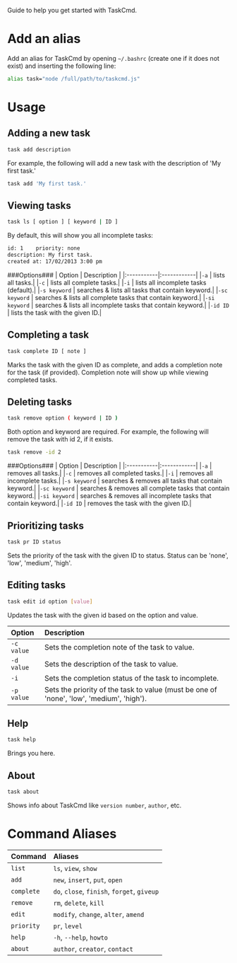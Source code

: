 Guide to help you get started with TaskCmd.

# Add an alias #
Add an alias for TaskCmd by opening `~/.bashrc` (create one if it does not exist) and inserting the following line:
```bash
alias task="node /full/path/to/taskcmd.js"
```

# Usage #
## Adding a new task ##
```bash
task add description
```
For example, the following will add a new task with the description of 'My first task.'
```bash
task add 'My first task.'
```
## Viewing tasks ##
```bash
task ls [ option ] [ keyword | ID ]
```
By default, this will show you all incomplete tasks:
```bash
id: 1    priority: none
description: My first task.
created at: 17/02/2013 3:00 pm
```
###Options###
| Option | Description |
|:-----------|:------------|
|`-a` | lists all tasks.|
|`-c` | lists all complete tasks.|
|`-i` | lists all incomplete tasks (default).|
|`-s keyword` | searches & lists all tasks that contain keyword.|
|`-sc keyword` | searches & lists all complete tasks that contain keyword.|
|`-si keyword` | searches & lists all incomplete tasks that contain keyword.|
|`-id ID` | lists the task with the given ID.|

## Completing a task ##
```bash
task complete ID [ note ]
```
Marks the task with the given ID as complete, and adds a completion note for the task (if provided).
Completion note will show up while viewing completed tasks.

## Deleting tasks ##
```bash
task remove option ( keyword | ID )
```

Both option and keyword are required. For example, the following will remove
the task with id 2, if it exists.
```bash
task remove -id 2
```
###Options###
| Option | Description |
|:-----------|:------------|
|`-a` | removes all tasks.|
|`-c` | removes all completed tasks.|
|`-i` | removes all incomplete tasks.|
|`-s keyword` | searches & removes all tasks that contain keyword.|
|`-sc keyword` | searches & removes all complete tasks that contain keyword.|
|`-si keyword` | searches & removes all incomplete tasks that contain keyword.|
|`-id ID` | removes the task with the given ID.|

## Prioritizing tasks ##
```bash
task pr ID status
```
Sets the priority of the task with the given ID to status. Status can be 'none', 'low', 'medium', 'high'.

## Editing tasks ##
```bash
task edit id option [value]
```
Updates the task with the given id based on the option and value. 

| Option | Description |
|:-----------|:------------|
| `-c value` | Sets the completion note of the task to value. |
| `-d value` | Sets the description of the task to value. |
| `-i` | Sets the completion status of the task to incomplete. |
| `-p value` | Sets the priority of the task to value (must be one of 'none', 'low', 'medium', 'high'). |

## Help ##
```bash
task help
```
Brings you here.

## About ##
```bash
task about
```
Shows info about TaskCmd like `version number`, `author`, etc.

# Command Aliases #
| Command | Aliases |
|:-----------|:------------|
| `list` | `ls`, `view`, `show` |
| `add` | `new`, `insert`, `put`, `open` |
| `complete` | `do`, `close`, `finish`, `forget`, `giveup` |
| `remove` | `rm`, `delete`, `kill` |
| `edit` | `modify`, `change`, `alter`, `amend` |
| `priority` | `pr`, `level` |
| `help` | `-h`, `--help`, `howto` |
| `about` | `author`, `creator`, `contact` |

